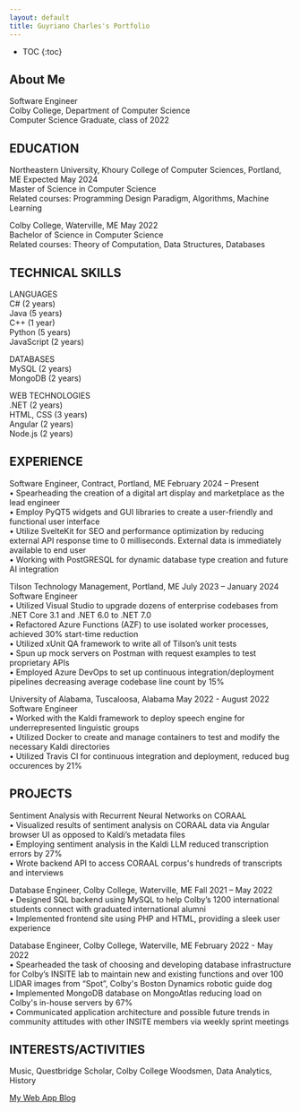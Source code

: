 ```yaml
---
layout: default
title: Guyriano Charles's Portfolio
---
```


* TOC
{:toc}

## About Me
Software Engineer\
Colby College, Department of Computer Science\
Computer Science Graduate, class of 2022

## EDUCATION
Northeastern University, Khoury College of Computer Sciences, Portland, ME Expected May 2024\
Master of Science in Computer Science\
Related courses: Programming Design Paradigm, Algorithms, Machine Learning

Colby College, Waterville, ME May 2022\
Bachelor of Science in Computer Science\
Related courses: Theory of Computation, Data Structures, Databases

## TECHNICAL SKILLS
LANGUAGES                       
C# (2 years)           
Java (5 years)        
C++ (1 year)                               
Python (5 years)                          
JavaScript (2 years)

DATABASES\
MySQL (2 years)\
MongoDB (2 years)

WEB TECHNOLOGIES\
.NET (2 years)\
HTML, CSS (3 years)\
Angular (2 years)\
Node.js (2 years)
  
## EXPERIENCE
Software Engineer, Contract, Portland, ME       February 2024 – Present\
• Spearheading the creation of a digital art display and marketplace as the lead engineer\
• Employ PyQT5 widgets and GUI libraries to create a user-friendly and functional user interface\
• Utilize SvelteKit for SEO and performance optimization by reducing external API response time to 0 milliseconds.
External data is immediately available to end user\
• Working with PostGRESQL for dynamic database type creation and future AI integration

Tilson Technology Management, Portland, ME       July 2023 – January 2024\
Software Engineer\
• Utilized Visual Studio to upgrade dozens of enterprise codebases from .NET Core 3.1 and .NET 6.0 to .NET 7.0\
• Refactored Azure Functions (AZF) to use isolated worker processes, achieved 30% start-time reduction\
• Utilized xUnit QA framework to write all of Tilson’s unit tests\
• Spun up mock servers on Postman with request examples to test proprietary APIs\
• Employed Azure DevOps to set up continuous integration/deployment pipelines decreasing average codebase line count by 15%

University of Alabama, Tuscaloosa, Alabama       May 2022 - August 2022\
Software Engineer\
• Worked with the Kaldi framework to deploy speech engine for underrepresented linguistic groups\
• Utilized Docker to create and manage containers to test and modify the necessary Kaldi directories\
• Utilized Travis CI for continuous integration and deployment, reduced bug occurences by 21%

## PROJECTS
Sentiment Analysis with Recurrent Neural Networks on CORAAL\
• Visualized results of sentiment analysis on CORAAL data via Angular browser UI as opposed to Kaldi’s metadata files\
• Employing sentiment analysis in the Kaldi LLM reduced transcription errors by 27%\
• Wrote backend API to access CORAAL corpus's hundreds of transcripts and interviews

Database Engineer, Colby College, Waterville, ME Fall 2021 – May 2022\
•	Designed SQL backend using MySQL to help Colby’s 1200 international students connect with graduated international alumni\
•	Implemented frontend site using PHP and HTML, providing a sleek user experience

Database Engineer, Colby College, Waterville, ME February 2022 - May 2022\
• Spearheaded the task of choosing and developing database infrastructure for Colby’s INSITE lab to maintain new and existing functions and over 100 LIDAR images from “Spot”, Colby's Boston Dynamics robotic guide dog\
• Implemented MongoDB database on MongoAtlas reducing load on Colby's in-house servers by 67%\
• Communicated application architecture and possible future trends in community attitudes with other INSITE members via weekly sprint meetings

## INTERESTS/ACTIVITIES
Music, Questbridge Scholar, Colby College Woodsmen, Data Analytics, History

[My Web App Blog](blog.html)
